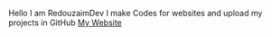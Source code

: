 Hello I am RedouzaimDev I make Codes for websites and upload my  projects in GitHub
<a href="https://redouzaim-tech.blogspot.com/">My Website</a>
